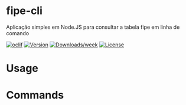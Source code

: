 fipe-cli
========

Aplicação simples em Node.JS para consultar a tabela fipe em linha de comando

[![oclif](https://img.shields.io/badge/cli-oclif-brightgreen.svg)](https://oclif.io)
[![Version](https://img.shields.io/npm/v/fipe-cli.svg)](https://npmjs.org/package/fipe-cli)
[![Downloads/week](https://img.shields.io/npm/dw/fipe-cli.svg)](https://npmjs.org/package/fipe-cli)
[![License](https://img.shields.io/npm/l/fipe-cli.svg)](https://github.com/brenoos/fipe-cli/blob/master/package.json)

<!-- toc -->
# Usage
<!-- usage -->
# Commands
<!-- commands -->

